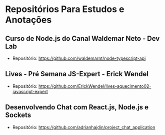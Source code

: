 # Repositórios Para Estudos e Anotações

## Curso de Node.js do Canal Waldemar Neto - Dev Lab
* Repositório: https://github.com/waldemarnt/node-typescript-api 

## Lives - Pré Semana JS-Expert - Erick Wendel
* Repositório: https://github.com/ErickWendel/lives-aquecimento02-javascript-expert

## Desenvolvendo Chat com React.js, Node.js e Sockets
* Repositório: https://github.com/adrianhajdin/project_chat_application
